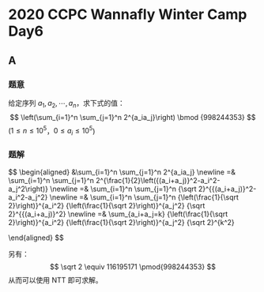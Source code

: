 # 2020 CCPC Wannafly Winter Camp Day6

## **A**

### 题意

给定序列 $a_1,a_2,\cdots,a_n$，求下式的值：
$$
\left(\sum_{i=1}^n \sum_{j=1}^n 2^{a_ia_j}\right) \bmod {998244353}
$$
($1 \le n \le 10^5$，$0 \le a_i \le 10^5$)

### 题解

$$
\begin{aligned}
&\sum_{i=1}^n \sum_{j=1}^n 2^{a_ia_j} \newline
=& \sum_{i=1}^n \sum_{j=1}^n 2^{\frac{1}{2}\left({(a_i+a_j)}^2-a_i^2-a_j^2\right)} \newline
=& \sum_{i=1}^n \sum_{j=1}^n {\sqrt 2}^{{(a_i+a_j)}^2-a_i^2-a_j^2} \newline
=& \sum_{i=1}^n \sum_{j=1}^n {\left(\frac{1}{\sqrt 2}\right)}^{a_i^2} {\left(\frac{1}{\sqrt 2}\right)}^{a_j^2} {\sqrt 2}^{{(a_i+a_j)}^2} \newline
=& \sum_{a_i+a_j=k} {\left(\frac{1}{\sqrt 2}\right)}^{a_i^2} {\left(\frac{1}{\sqrt 2}\right)}^{a_j^2} {\sqrt 2}^{k^2}

\end{aligned}
$$

另有：
$$
\sqrt 2 \equiv 116195171 \pmod{998244353}
$$
从而可以使用 NTT 即可求解。

